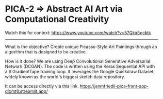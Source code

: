 # PICA-2 => Abstract AI Art via Computational Creativity

Watch this for context: 
https://www.youtube.com/watch?v=57Qkq5qcktk

***
What is the objective?
Create unique Picasso-Style Art Paintings through an algorithm that is designed to be creative. 


How is it done? We are using Deep Convolutional Generative Adversarial Network (DCGAN). The code is written using the Keras Sequential API with a tf.GradientTape training loop. It leverages the Google Quickdraw Dataset, widely known as the world's biggest sketch data repository. 

It can be access directly via this link. https://janmfriedli-pica-front-app-dlomt8.streamlit.app/


